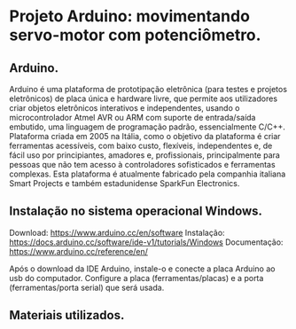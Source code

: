 # Projeto Arduino: movimentando servo-motor com potenciômetro.

## Arduino.

Arduino é uma plataforma de prototipação eletrônica (para testes e projetos eletrônicos) de placa única e hardware livre, que permite aos utilizadores criar objetos eletrônicos interativos e independentes, usando o microcontrolador Atmel AVR ou ARM com suporte de entrada/saída embutido, uma linguagem de programação padrão, essencialmente C/C++. Plataforma criada em 2005 na Itália, como o objetivo da plataforma é criar ferramentas acessíveis, com baixo custo, flexíveis, independentes e, de fácil uso por principiantes, amadores e, profissionais, principalmente para pessoas que não tem acesso à controladores sofisticados e ferramentas complexas. Esta plataforma é atualmente fabricado pela companhia italiana Smart Projects e também estadunidense SparkFun Electronics.

## Instalação no sistema operacional Windows.

Download: https://www.arduino.cc/en/software
Instalação: https://docs.arduino.cc/software/ide-v1/tutorials/Windows
Documentação: https://www.arduino.cc/reference/en/

Após o download da IDE Arduino, instale-o e conecte a placa Arduino ao usb do computador. Configure a placa (ferramentas/placas) e a porta (ferramentas/porta serial) que será usada.

## Materiais utilizados.






